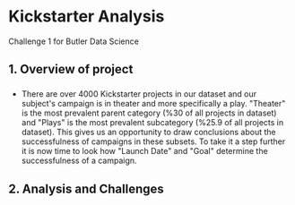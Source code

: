 # Kickstarter Analysis
Challenge 1 for Butler Data Science

## 1. Overview of project
### 
* There are over 4000 Kickstarter projects in our dataset and our subject's campaign is in theater and more specifically a play. "Theater" is the most prevalent parent category (%30 of all projects in dataset) and "Plays" is the most prevalent subcategory (%25.9 of all projects in dataset). This gives us an opportunity to draw conclusions about the successfulness of campaigns in these subsets. To take it a step further it is now time to look how "Launch Date" and "Goal" determine the successfulness of a campaign.
## 2. Analysis and Challenges




